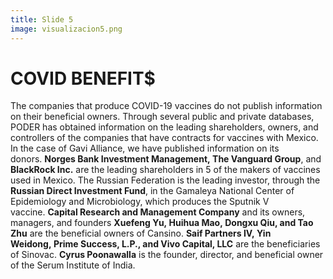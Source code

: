 ```yaml
---
title: Slide 5
image: visualizacion5.png
---
```


# COVID BENEFIT$

The companies that produce COVID-19 vaccines do not publish information on their beneficial owners. Through several public and private databases, PODER has obtained information on the leading shareholders, owners, and controllers of  the companies that have contracts for vaccines with Mexico. In the case of Gavi Alliance, we have published information on its donors. **Norges Bank Investment Management, The Vanguard Group**, and **BlackRock Inc.** are the leading shareholders in 5 of the makers of vaccines used in Mexico. The Russian Federation is the leading investor, through the **Russian Direct Investment Fund**, in the Gamaleya National Center of Epidemiology and Microbiology, which produces the Sputnik V vaccine. **Capital Research and Management Company** and its owners, managers, and founders **Xuefeng Yu, Huihua Mao, Dongxu Qiu, and Tao Zhu** are the beneficial owners of Cansino. **Saif Partners IV, Yin Weidong, Prime Success, L.P., and Vivo Capital, LLC** are the beneficiaries of Sinovac. **Cyrus Poonawalla** is the founder, director, and beneficial owner of the Serum Institute of India.
